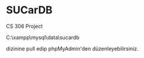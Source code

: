 # SUCarDB
 CS 306 Project

C:\xampp\mysql\data\sucardb 

dizinine pull edip phpMyAdmin'den düzenleyebilirsiniz.
